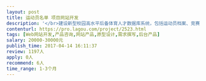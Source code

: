 ```yaml
---                
layout: post       
title: 运动员名单 项目网站开发           
description: '</br>建设新型校园高水平后备体育人才数据库系统，包括运动员档案、竞赛档案、身体形态测试、运动能力测试、比赛视频、训练计划与日志管理、个人经历、评价等。</br>'     
contenturl: https://pro.lagou.com/project/2523.html      
tags: [Web网站开发,产品咨询,网站产品,原型设计,需求撰写,后台产品]            
salary: 20000-30000元          
publish_time: 2017-04-14 16:11:37         
review: 1197人                   
apply: 0人                   
recommend: 6人                   
time_range: 1-3个月              
---                 
```

